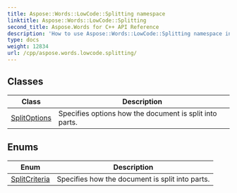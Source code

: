 ```yaml
---
title: Aspose::Words::LowCode::Splitting namespace
linktitle: Aspose::Words::LowCode::Splitting
second_title: Aspose.Words for C++ API Reference
description: 'How to use Aspose::Words::LowCode::Splitting namespace in C++.'
type: docs
weight: 12834
url: /cpp/aspose.words.lowcode.splitting/
---
```




## Classes

| Class | Description |
| --- | --- |
| [SplitOptions](./splitoptions/) | Specifies options how the document is split into parts. |
## Enums

| Enum | Description |
| --- | --- |
| [SplitCriteria](./splitcriteria/) | Specifies how the document is split into parts. |
